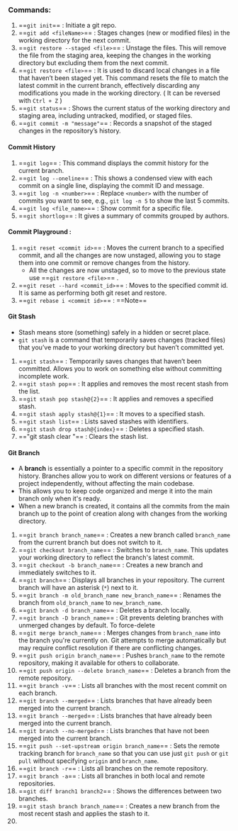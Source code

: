 ### Commands:
1. ==`git init`== : Initiate a git repo.
2. ==`git add <fileName>`== : Stages changes (new or modified files) in the working directory for the next commit.
3. ==`git restore --staged <file>`== : Unstage the files. This will remove the file from the staging area, keeping the changes in the working directory but excluding them from the next commit. 
4. ==`git restore <file>`== : It is used to discard local changes in a file that haven’t been staged yet. This command resets the file to match the latest commit in the current branch, effectively discarding any modifications you made in the working directory. ( It can be reversed with `Ctrl + Z` )
5. ==`git status`== : Shows the current status of the working directory and staging area, including untracked, modified, or staged files.
6. ==`git commit -m "message"`== : Records a snapshot of the staged changes in the repository’s history.
#### Commit History

1.  ==`git log`== : This command displays the commit history for the current branch.
3. ==`git log --oneline`== : This shows a condensed view with each commit on a single line, displaying the commit ID and message.
4. ==`git log -n <number>`== : Replace `<number>` with the number of commits you want to see, e.g., `git log -n 5` to show the last 5 commits.
5. ==`git log <file_name>`== : Show commit for a specific file.
6. ==`git shortlog`== : It gives a summary of commits grouped by authors.
#### Commit Playground :
1. ==`git reset <commit id>`==  :  Moves the current branch to a specified commit, and all the changes are now unstaged, allowing you to stage them into one commit or remove changes from the history. 
	*  All the changes are now unstaged, so to move to the previous state use  ==`git restore <file>`== .
2. ==`git reset --hard <commit_id>`== : Moves to the specified commit id. It is same as performing both git reset and restore.
3. ==`git rebase i <commit id>`== :  ==Note==
#### Git Stash 
* Stash means store (something) safely in a hidden or secret place.
* `git stash` is a command that temporarily saves changes (tracked files) that you’ve made to your working directory but haven’t committed yet.

1. ==`git stash`== : Temporarily saves changes that haven’t been committed. Allows you to work on something else without committing incomplete work.
2. ==`git stash pop`== : It applies and removes the most recent stash from the list.
3. ==`git stash pop stash@{2}`== : It applies and removes a specified stash.
4. ==`git stash apply stash@{1}`== : It moves to a specified stash.
5. ==`git stash list`== : Lists saved stashes with identifiers.
6. ==`git stash drop stash@{index}`== : Deletes a specified stash.
7. =="git stash clear "== : Clears the stash list.
#### Git Branch
* A **branch** is essentially a pointer to a specific commit in the repository history. Branches allow you to work on different versions or features of a project independently, without affecting the main codebase.
* This allows you to keep code organized and merge it into the main branch only when it's ready.
* When a new branch is created, it contains all the commits from the main branch up to the point of creation along with changes from the working directory. 
1. ==`git branch branch_name`== : Creates a new branch called `branch_name` from the current branch but does not switch to it.
2. ==`git checkout branch_name`== : Switches to `branch_name`. This updates your working directory to reflect the branch's latest commit.
3. ==`git checkout -b branch_name`== : Creates a new branch and immediately switches to it.
4. ==`git branch`== : Displays all branches in your repository. The current branch will have an asterisk (`*`) next to it.
5. ==`git branch -m old_branch_name new_branch_name`== : Renames the branch from `old_branch_name` to `new_branch_name`.
6. ==`git branch -d branch_name`== :  Deletes a branch locally. 
7. ==`git branch -D branch_name`== : Git prevents deleting branches with unmerged changes by default. To force-delete
8. ==`git merge branch_name`== : Merges changes from `branch_name` into the branch you're currently on. Git attempts to merge automatically but may require conflict resolution if there are conflicting changes.
9. ==`git push origin branch_name`== : Pushes `branch_name` to the remote repository, making it available for others to collaborate.
10. ==`git push origin --delete branch_name`== : Deletes a branch from the remote repository.
11. ==`git branch -v`== : Lists all branches with the most recent commit on each branch.
12. ==`git branch --merged`==  : Lists branches that have already been merged into the current branch.
13. ==`git branch --merged`== : Lists branches that have already been merged into the current branch.
14. ==`git branch --no-merged`== : Lists branches that have not been merged into the current branch.
15. ==`git push --set-upstream origin branch_name`== : Sets the remote tracking branch for `branch_name` so that you can use just `git push` or `git pull` without specifying `origin` and `branch_name`.
16. ==`git branch -r`== : Lists all branches on the remote repository.
17. ==`git branch -a`== : Lists all branches in both local and remote repositories.
18. ==`git diff branch1 branch2`== : Shows the differences between two branches.
19. ==`git stash branch branch_name`== : Creates a new branch from the most recent stash and applies the stash to it.
20. 






